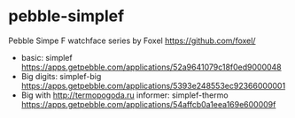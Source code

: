 pebble-simplef
===================

Pebble Simpe F watchface series by Foxel https://github.com/foxel/

* basic: simplef https://apps.getpebble.com/applications/52a9641079c18f0ed9000048
* Big digits: simplef-big https://apps.getpebble.com/applications/5393e248553ec92366000001
* Big with http://termopogoda.ru informer: simplef-thermo https://apps.getpebble.com/applications/54affcb0a1eea169e600009f

